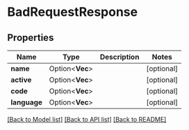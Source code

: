# BadRequestResponse

## Properties

Name | Type | Description | Notes
------------ | ------------- | ------------- | -------------
**name** | Option<**Vec<String>**> |  | [optional]
**active** | Option<**Vec<String>**> |  | [optional]
**code** | Option<**Vec<String>**> |  | [optional]
**language** | Option<**Vec<String>**> |  | [optional]

[[Back to Model list]](../README.md#documentation-for-models) [[Back to API list]](../README.md#documentation-for-api-endpoints) [[Back to README]](../README.md)


